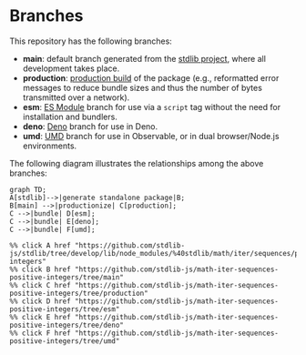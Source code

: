 <!--

@license Apache-2.0

Copyright (c) 2022 The Stdlib Authors.

Licensed under the Apache License, Version 2.0 (the "License");
you may not use this file except in compliance with the License.
You may obtain a copy of the License at

    http://www.apache.org/licenses/LICENSE-2.0

Unless required by applicable law or agreed to in writing, software
distributed under the License is distributed on an "AS IS" BASIS,
WITHOUT WARRANTIES OR CONDITIONS OF ANY KIND, either express or implied.
See the License for the specific language governing permissions and
limitations under the License.

-->

# Branches

This repository has the following branches:

-   **main**: default branch generated from the [stdlib project][stdlib-url], where all development takes place.
-   **production**: [production build][production-url] of the package (e.g., reformatted error messages to reduce bundle sizes and thus the number of bytes transmitted over a network).
-   **esm**: [ES Module][esm-url] branch for use via a `script` tag without the need for installation and bundlers.
-   **deno**: [Deno][deno-url] branch for use in Deno.
-   **umd**: [UMD][umd-url] branch for use in Observable, or in dual browser/Node.js environments.

The following diagram illustrates the relationships among the above branches:

```mermaid
graph TD;
A[stdlib]-->|generate standalone package|B;
B[main] -->|productionize| C[production];
C -->|bundle| D[esm];
C -->|bundle| E[deno];
C -->|bundle| F[umd];

%% click A href "https://github.com/stdlib-js/stdlib/tree/develop/lib/node_modules/%40stdlib/math/iter/sequences/positive-integers"
%% click B href "https://github.com/stdlib-js/math-iter-sequences-positive-integers/tree/main"
%% click C href "https://github.com/stdlib-js/math-iter-sequences-positive-integers/tree/production"
%% click D href "https://github.com/stdlib-js/math-iter-sequences-positive-integers/tree/esm"
%% click E href "https://github.com/stdlib-js/math-iter-sequences-positive-integers/tree/deno"
%% click F href "https://github.com/stdlib-js/math-iter-sequences-positive-integers/tree/umd"
```

[stdlib-url]: https://github.com/stdlib-js/stdlib/tree/develop/lib/node_modules/%40stdlib/math/iter/sequences/positive-integers
[production-url]: https://github.com/stdlib-js/math-iter-sequences-positive-integers/tree/production
[deno-url]: https://github.com/stdlib-js/math-iter-sequences-positive-integers/tree/deno
[umd-url]: https://github.com/stdlib-js/math-iter-sequences-positive-integers/tree/umd
[esm-url]: https://github.com/stdlib-js/math-iter-sequences-positive-integers/tree/esm
